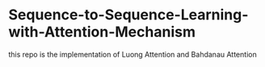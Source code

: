 # Sequence-to-Sequence-Learning-with-Attention-Mechanism
this repo is the implementation of Luong Attention and Bahdanau Attention
